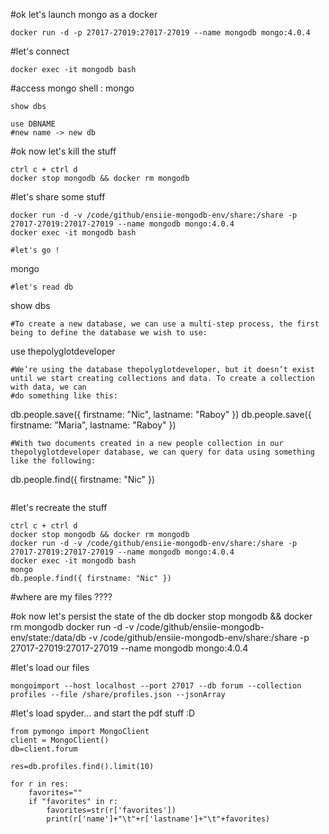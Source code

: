 #ok let's launch mongo as a docker
```
docker run -d -p 27017-27019:27017-27019 --name mongodb mongo:4.0.4
```
#let's connect
```
docker exec -it mongodb bash
```
#access mongo shell : mongo
```
show dbs

use DBNAME
#new name -> new db
```
#ok now let's kill the stuff
```
ctrl c + ctrl d
docker stop mongodb && docker rm mongodb
```
#let's share some stuff
```
docker run -d -v /code/github/ensiie-mongodb-env/share:/share -p 27017-27019:27017-27019 --name mongodb mongo:4.0.4
docker exec -it mongodb bash

#let's go !
```
mongo
```
#let's read db
```
show dbs
```
#To create a new database, we can use a multi-step process, the first being to define the database we wish to use:
```
use thepolyglotdeveloper
```
#We’re using the database thepolyglotdeveloper, but it doesn’t exist until we start creating collections and data. To create a collection with data, we can 
#do something like this:
```
db.people.save({ firstname: "Nic", lastname: "Raboy" })
db.people.save({ firstname: "Maria", lastname: "Raboy" })
```
#With two documents created in a new people collection in our thepolyglotdeveloper database, we can query for data using something like the following:
```
db.people.find({ firstname: "Nic" })
```
```
#let's recreate the stuff
```
ctrl c + ctrl d
docker stop mongodb && docker rm mongodb
docker run -d -v /code/github/ensiie-mongodb-env/share:/share -p 27017-27019:27017-27019 --name mongodb mongo:4.0.4
docker exec -it mongodb bash
mongo
db.people.find({ firstname: "Nic" })
```
#where are my files ???? 

#ok now let's persist the state of the db
docker stop mongodb && docker rm mongodb
docker run -d -v /code/github/ensiie-mongodb-env/state:/data/db -v /code/github/ensiie-mongodb-env/share:/share -p 27017-27019:27017-27019 --name mongodb mongo:4.0.4

#let's load our files
```
mongoimport --host localhost --port 27017 --db forum --collection profiles --file /share/profiles.json --jsonArray
```
#let's load spyder... and start the pdf stuff :D
```
from pymongo import MongoClient
client = MongoClient()
db=client.forum

res=db.profiles.find().limit(10)

for r in res:
    favorites=""
    if "favorites" in r:
        favorites=str(r['favorites'])
        print(r['name']+"\t"+r['lastname']+"\t"+favorites)
```